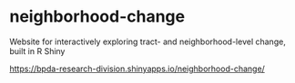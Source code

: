 # neighborhood-change
Website for interactively exploring tract- and neighborhood-level change, built in R Shiny

https://bpda-research-division.shinyapps.io/neighborhood-change/ 
